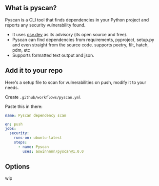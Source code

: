 ## What is pyscan?

Pyscan is a CLI tool that finds dependencies in your Python project and reports any security vulnerability found.

- It uses [osv.dev](https://osv.dev/) as its advisory (its open source and free).
- Pyscan can find dependencies from requirements, pyproject, setup.py and even straight from the source code. supports poetry, filt, hatch, pdm, etc
- Supports formatted text output and json.

## Add it to your repo

Here's a setup file to scan for vulnerabilities on push, modify it to your needs.

Create `.github/workflows/pyscan.yml`

Paste this in there:
```yaml
name: Pyscan dependency scan

on: push
jobs:
  security:
    runs-on: ubuntu-latest
    steps:
      - name: Pyscan 
        uses: aswinnnnn/pyscan@1.0.0
```

## Options

wip
